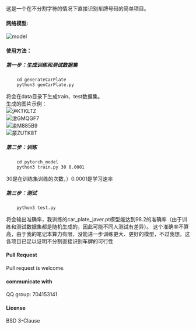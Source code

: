 这是一个在不分割字符的情况下直接识别车牌号码的简单项目。
#### 网络模型:
 ![model](https://github.com/sunnythree/car_plate/blob/master/doc/car_plate_rec.png)
#### 使用方法：
##### 第一步：生成训练和测试数据集  
```
    cd generateCarPlate
    python3 genCarPlate.py
```
将会在data目录下生成train、test数据集。  
生成的图片示例：  
![沪KTKLTZ](https://github.com/sunnythree/car_plate/blob/master/doc/沪KTKLTZ.jpg)  
![津GMQGF7](https://github.com/sunnythree/car_plate/blob/master/doc/津GMQGF7.jpg)  
![渝M885B9](https://github.com/sunnythree/car_plate/blob/master/doc/渝M885B9.jpg)  
![蒙ZUTK8T](https://github.com/sunnythree/car_plate/blob/master/doc/蒙ZUTK8T.jpg)  
##### 第二步：训练
```
    cd pytorch_model
    python3 train.py 30 0.0001
```
30是在训练集训练的次数，）0.0001是学习速率  
##### 第三步：测试
```
    python3 test.py
```
将会输出准确率，我训练的car_plate_javer.pt模型能达到98.2的准确率（由于训练和测试数据集都是随机生成的，因此可能不同人测试有差异）。
这个准确率不算高，由于我的笔记本算力有限，没能进一步训练更大、更好的模型，不过我想，这各项目已足以证明不分割直接识别车牌的可行性

#### Pull Request
Pull request is welcome.

#### communicate with
QQ group: 704153141

#### License
BSD 3-Clause

